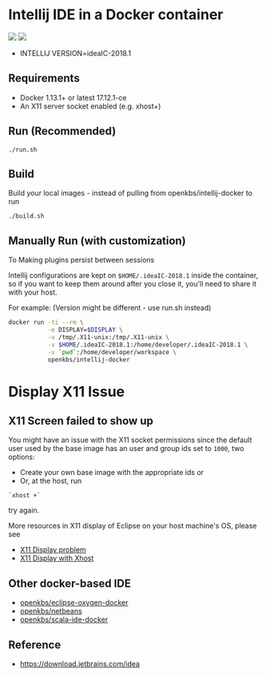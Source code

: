 # Intellij IDE in a Docker container
[![](https://images.microbadger.com/badges/image/openkbs/intellij-docker.svg)](https://microbadger.com/images/openkbs/intellij-docker "Get your own image badge on microbadger.com") [![](https://images.microbadger.com/badges/version/openkbs/intellij-docker.svg)](https://microbadger.com/images/openkbs/intellij-docker "Get your own version badge on microbadger.com")
* INTELLIJ VERSION=ideaIC-2018.1

## Requirements
* Docker 1.13.1+ or latest 17.12.1-ce 
* An X11 server socket enabled (e.g. xhost+)

## Run (Recommended)
```
./run.sh
```

## Build
Build your local images - instead of pulling from openkbs/intellij-docker to run
```
./build.sh
```

## Manually Run (with customization)

To Making plugins persist between sessions

Intellij configurations are kept on `$HOME/.ideaIC-2018.1` inside the container, so if you
want to keep them around after you close it, you'll need to share it with your
host.

For example: (Version might be different - use run.sh instead)

```sh
docker run -ti --rm \
           -e DISPLAY=$DISPLAY \
           -v /tmp/.X11-unix:/tmp/.X11-unix \
           -v $HOME/.ideaIC-2018.1:/home/developer/.ideaIC-2018.1 \
           -v `pwd`:/home/developer/workspace \
           openkbs/intellij-docker
```

# Display X11 Issue
## X11 Screen failed to show up
You might have an issue with the X11 socket permissions since the default user
used by the base image has an user and group ids set to `1000`, two options:
* Create your own base image with the appropriate ids or 
* Or, at the host, run
```
`xhost +` 
```
try again.

More resources in X11 display of Eclipse on your host machine's OS, please see
* [X11 Display problem](https://askubuntu.com/questions/871092/failed-to-connect-to-mir-failed-to-connect-to-server-socket-no-such-file-or-di)
* [X11 Display with Xhost](http://www.ethicalhackx.com/fix-gtk-warning-cannot-open-display/)

## Other docker-based IDE
* [openkbs/eclipse-oxygen-docker](https://hub.docker.com/r/openkbs/eclipse-oxygen-docker/)
* [openkbs/netbeans](https://hub.docker.com/r/openkbs/netbeans/)
* [openkbs/scala-ide-docker](https://hub.docker.com/r/openkbs/scala-ide-docker/)

## Reference
* https://download.jetbrains.com/idea
